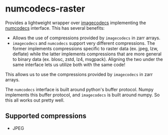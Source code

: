 # numcodecs-raster
Provides a lightweight wrapper over [imagecodecs](https://github.com/cgohlke/imagecodecs) implementing the
[numcodecs](https://github.com/zarr-developers/numcodecs) interface.  This has several benefits:
- Allows the use of compressions provided by `imagecodecs` in zarr arrays.
- `imagecodecs` and `numcodecs` support very different compressions.  The former implements compressions specific
   to raster data (ex. jpeg, lzw, deflate) while the latter implements compressions that are more general to binary
   data (ex. blosc, zstd, lz4, msgpack).  Aligning the two under the same interface lets us utilize both with the same
   code!

This allows us to use the compressions provided
by `imagecodecs` in zarr arrays.

The `numcodecs` interface is built around python's buffer protocol.  Numpy implements this buffer protocol, and 
`imagecodecs` is built around numpy.  So this all works out pretty well.

## Supported compressions
- JPEG